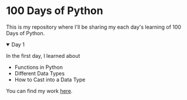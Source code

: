 # 100 Days of Python

This is my repository where I'll be sharing my each day's learning of 100 Days of Python.

<details open>
<summary>Day 1</summary>
  
In the first day, I learned about
 - Functions in Python
 - Different Data Types
 - How to Cast into a Data Type

You can find my work [here](https://github.com/saswatsamal/Coursera-Tensorflow/tree/master/Day%201).
</details>